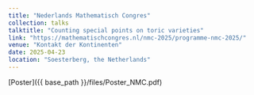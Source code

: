 ```yaml
---
title: "Nederlands Mathematisch Congres"
collection: talks
talktitle: "Counting special points on toric varieties"
link: "https://mathematischcongres.nl/nmc-2025/programme-nmc-2025/"
venue: "Kontakt der Kontinenten"
date: 2025-04-23
location: "Soesterberg, the Netherlands"
---
```

[Poster]({{ base_path }}/files/Poster_NMC.pdf)
